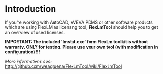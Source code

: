 # Introduction #

If you're working with AutoCAD, AVEVA PDMS or other software products which are using FlexLM as licensing tool,
**FlexLmTool** should help you to get an overview of used licenses.

**IMPORTANT:
The included 'lmstat.exe' form FlexLm toolkit is without warranty, ONLY for testing.
Please use your own tool (with modification in configuration) !!!**

_More informations see:_ http://github.com/weagruena/FlexLmTool/wiki/FlexLmTool